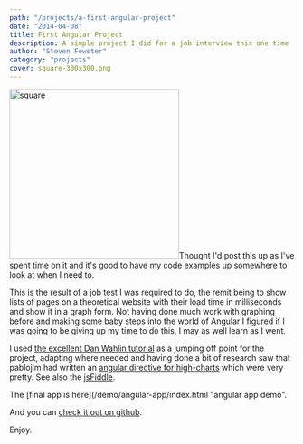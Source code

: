 ```yaml
---
path: "/projects/a-first-angular-project"
date: "2014-04-08"
title: First Angular Project
description: A simple project I did for a job interview this one time
author: "Steven Fewster"
category: "projects"
cover: square-300x300.png
---
```


<img class="h-left" alt="square" src="/images/uploads/2014/04/square-300x300.png" width="300" height="300" />Thought I'd post this up as I've spent time on it and it's good to have my code examples up somewhere to look at when I need to.

This is the result of a job test I was required to do, the remit being to show lists of pages on a theoretical website with their load time in milliseconds and show it in a graph form. Not having done much work with graphing before and making some baby steps into the world of Angular I figured if I was going to be giving up my time to do this, I may as well learn as I went.

I used [the excellent Dan Wahlin tutorial](http://weblogs.asp.net/dwahlin/archive/2013/04/12/video-tutorial-angularjs-fundamentals-in-60-ish-minutes.aspx "I actually used the PDF") as a jumping off point for the project, adapting where needed and having done a bit of research saw that pablojim had written an [angular directive for high-charts](https://github.com/pablojim/highcharts-ng "angular directive") which were very pretty. See also the [jsFiddle](http://jsfiddle.net/pablojim/Hjdnw/ "jsFiddle Highcharts").

The [final app is here](/demo/angular-app/index.html "angular app demo".

And you can [check it out on github](https://githhub.com/StevenFewster/ncc "Angular Exmaple").

Enjoy.
